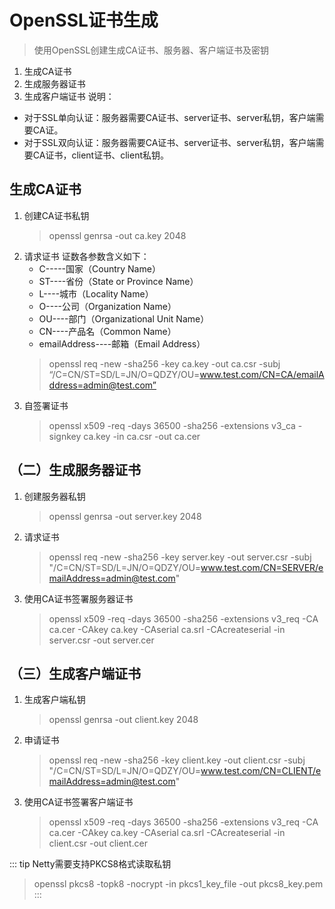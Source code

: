 # OpenSSL证书生成
> 使用OpenSSL创建生成CA证书、服务器、客户端证书及密钥

1. 生成CA证书
2. 生成服务器证书
3. 生成客户端证书
说明：
-  对于SSL单向认证：服务器需要CA证书、server证书、server私钥，客户端需要CA证。
-  对于SSL双向认证：服务器需要CA证书、server证书、server私钥，客户端需要CA证书，client证书、client私钥。
## 生成CA证书
1. 创建CA证书私钥
   > openssl genrsa -out ca.key 2048
2. 请求证书
   证数各参数含义如下：
   -  C-----国家（Country Name）
   -  ST----省份（State or Province Name）
   -  L----城市（Locality Name）
   -  O----公司（Organization Name）
   -  OU----部门（Organizational Unit Name）
   -  CN----产品名（Common Name）
   -  emailAddress----邮箱（Email Address）
   > openssl req -new -sha256 -key ca.key -out ca.csr -subj “/C=CN/ST=SD/L=JN/O=QDZY/OU=www.test.com/CN=CA/emailAddress=admin@test.com”
3. 自签署证书
   > openssl x509 -req -days 36500 -sha256 -extensions v3_ca -signkey ca.key -in ca.csr -out ca.cer
## （二）生成服务器证书
1. 创建服务器私钥
   > openssl genrsa  -out server.key 2048
2. 请求证书
   > openssl req -new -sha256 -key server.key -out server.csr -subj "/C=CN/ST=SD/L=JN/O=QDZY/OU=www.test.com/CN=SERVER/emailAddress=admin@test.com"
3. 使用CA证书签署服务器证书
   > openssl x509 -req -days 36500 -sha256 -extensions v3_req  -CA  ca.cer -CAkey ca.key  -CAserial ca.srl  -CAcreateserial -in server.csr -out server.cer
## （三）生成客户端证书
1. 生成客户端私钥
   > openssl genrsa  -out client.key 2048
2. 申请证书
   > openssl req -new -sha256 -key client.key  -out client.csr -subj "/C=CN/ST=SD/L=JN/O=QDZY/OU=www.test.com/CN=CLIENT/emailAddress=admin@test.com"
3. 使用CA证书签署客户端证书
   > openssl x509 -req -days 36500 -sha256 -extensions v3_req  -CA  ca.cer -CAkey ca.key  -CAserial ca.srl  -CAcreateserial -in client.csr -out client.cer

::: tip
Netty需要支持PKCS8格式读取私钥
> openssl pkcs8 -topk8 -nocrypt -in pkcs1_key_file -out pkcs8_key.pem
:::